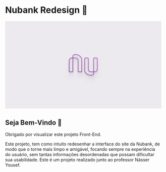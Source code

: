 # Nubank Redesign 💜

![Nubank](https://github.com/anderama/nubank/blob/main/img/Cover.png)



## Seja Bem-Vindo 👋

Obrigado por visualizar este projeto Front-End.

Este projeto, tem como intuito redesenhar a interface do site da Nubank, de modo que o torne mais limpo e amigável, focando sempre na experiência do usuário, sem tantas informações desordenadas que possam dificultar sua usabilidade. Este é um projeto realizado junto ao professor Násser Yousef.
